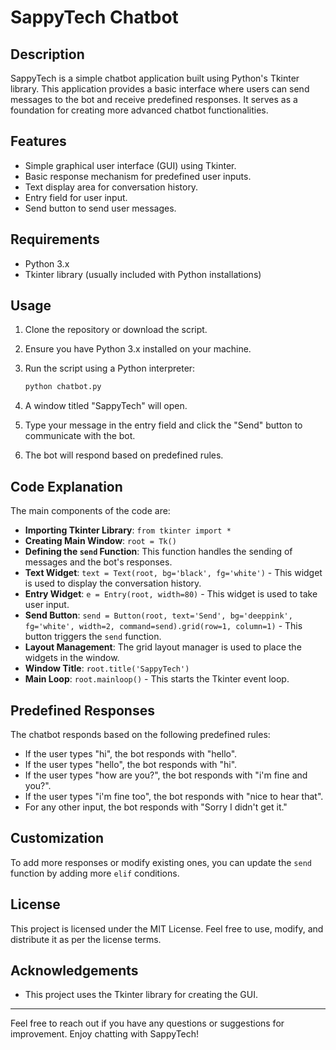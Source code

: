# SappyTech Chatbot

## Description

SappyTech is a simple chatbot application built using Python's Tkinter library. This application provides a basic interface where users can send messages to the bot and receive predefined responses. It serves as a foundation for creating more advanced chatbot functionalities.

## Features

- Simple graphical user interface (GUI) using Tkinter.
- Basic response mechanism for predefined user inputs.
- Text display area for conversation history.
- Entry field for user input.
- Send button to send user messages.

## Requirements

- Python 3.x
- Tkinter library (usually included with Python installations)

## Usage

1. Clone the repository or download the script.
2. Ensure you have Python 3.x installed on your machine.
3. Run the script using a Python interpreter:

   ```bash
   python chatbot.py
   ```

4. A window titled "SappyTech" will open.
5. Type your message in the entry field and click the "Send" button to communicate with the bot.
6. The bot will respond based on predefined rules.

## Code Explanation

The main components of the code are:

- **Importing Tkinter Library**: `from tkinter import *`
- **Creating Main Window**: `root = Tk()`
- **Defining the `send` Function**: This function handles the sending of messages and the bot's responses. 
- **Text Widget**: `text = Text(root, bg='black', fg='white')` - This widget is used to display the conversation history.
- **Entry Widget**: `e = Entry(root, width=80)` - This widget is used to take user input.
- **Send Button**: `send = Button(root, text='Send', bg='deeppink', fg='white', width=2, command=send).grid(row=1, column=1)` - This button triggers the `send` function.
- **Layout Management**: The grid layout manager is used to place the widgets in the window.
- **Window Title**: `root.title('SappyTech')`
- **Main Loop**: `root.mainloop()` - This starts the Tkinter event loop.

## Predefined Responses

The chatbot responds based on the following predefined rules:

- If the user types "hi", the bot responds with "hello".
- If the user types "hello", the bot responds with "hi".
- If the user types "how are you?", the bot responds with "i'm fine and you?".
- If the user types "i'm fine too", the bot responds with "nice to hear that".
- For any other input, the bot responds with "Sorry I didn't get it."

## Customization

To add more responses or modify existing ones, you can update the `send` function by adding more `elif` conditions.

## License

This project is licensed under the MIT License. Feel free to use, modify, and distribute it as per the license terms.

## Acknowledgements

- This project uses the Tkinter library for creating the GUI.

---

Feel free to reach out if you have any questions or suggestions for improvement. Enjoy chatting with SappyTech!
